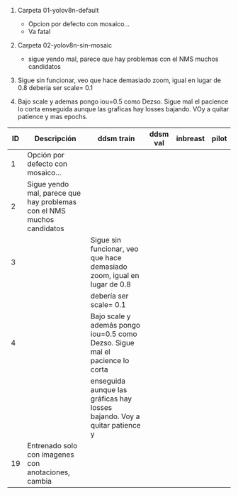 1. Carpeta 01-yolov8n-default
    * Opcion por defecto con mosaico...
    * Va fatal

2. Carpeta 02-yolov8n-sin-mosaic
    * sigue yendo mal, parece que hay problemas con el NMS muchos candidatos

3. Sigue sin funcionar, veo que hace demasiado zoom, igual en lugar de 0.8 deberia ser scale= 0.1

4. Bajo scale y ademas pongo iou=0.5 como Dezso. Sigue mal el pacience lo corta enseguida
aunque las graficas hay losses bajando. VOy a quitar patience y mas epochs.




|  ID |Descripción                    | ddsm train  | ddsm val|  inbreast | pilot |
|---|-------------------------------------------------------------|-------------|---------|-----------|--------|
| 1 | Opción por defecto con mosaico...                                          |
| 2 | Sigue yendo mal, parece que hay problemas con el NMS muchos candidatos      |
| 3 |                              | Sigue sin funcionar, veo que hace demasiado zoom, igual en lugar de 0.8     |
|   |                              | debería ser scale= 0.1                                                     |
| 4 |                              | Bajo scale y además pongo iou=0.5 como Dezso. Sigue mal el pacience lo corta |
|   |                              | enseguida aunque las gráficas hay losses bajando. Voy a quitar patience y   |
|19 | Entrenado solo con imagenes con anotaciones, cambia                                                                   |
